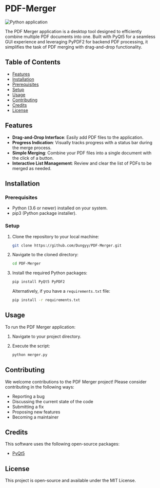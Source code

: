# PDF-Merger

![Python application](https://img.shields.io/badge/python-application-blue.svg)

The PDF Merger application is a desktop tool designed to efficiently combine multiple PDF documents into one. Built with PyQt5 for a seamless GUI experience and leveraging PyPDF2 for backend PDF processing, it simplifies the task of PDF merging with drag-and-drop functionality.

## Table of Contents

- [Features](#features)
- [Installation](#installation)
- [Prerequisites](#prerequisites)
- [Setup](#setup)
- [Usage](#usage)
- [Contributing](#contributing)
- [Credits](#credits)
- [License](#license)

## Features

- **Drag-and-Drop Interface**: Easily add PDF files to the application.
- **Progress Indication**: Visually tracks progress with a status bar during the merge process.
- **Simple Merging**: Combine your PDF files into a single document with the click of a button.
- **Interactive List Management**: Review and clear the list of PDFs to be merged as needed.

## Installation

### Prerequisites

- Python (3.6 or newer) installed on your system.
- pip3 (Python package installer).

### Setup

1. Clone the repository to your local machine:

    ```bash
    git clone https://github.com/Dungyy/PDF-Merger.git
    ```

2. Navigate to the cloned directory:

    ```bash
    cd PDF-Merger
    ```

3. Install the required Python packages:

    ```bash
    pip install PyQt5 PyPDF2
    ```

    Alternatively, if you have a `requirements.txt` file:

    ```bash
    pip install -r requirements.txt  
    ```

## Usage

To run the PDF Merger application:

1. Navigate to your project directory.
2. Execute the script:

    ```bash
    python merger.py
    ```

## Contributing

We welcome contributions to the PDF Merger project! Please consider contributing in the following ways:

- Reporting a bug
- Discussing the current state of the code
- Submitting a fix
- Proposing new features
- Becoming a maintainer

## Credits

This software uses the following open-source packages:

- [PyQt5](https://riverbankcomputing.com/software/pyqt/intro)

## License

This project is open-source and available under the MIT License. 